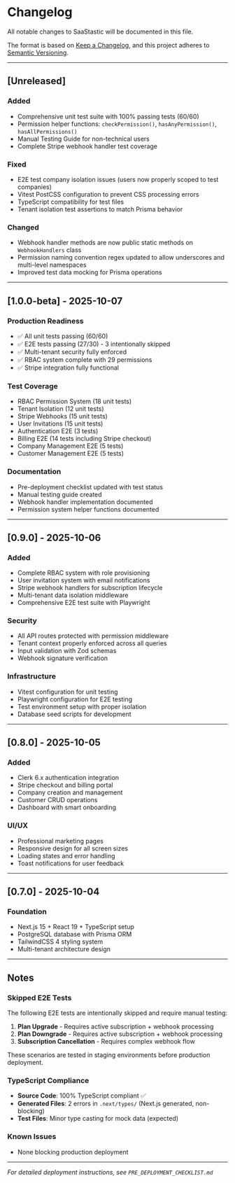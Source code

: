 # Changelog

All notable changes to SaaStastic will be documented in this file.

The format is based on [Keep a Changelog](https://keepachangelog.com/en/1.0.0/),
and this project adheres to [Semantic Versioning](https://semver.org/spec/v2.0.0.html).

---

## [Unreleased]

### Added
- Comprehensive unit test suite with 100% passing tests (60/60)
- Permission helper functions: `checkPermission()`, `hasAnyPermission()`, `hasAllPermissions()`
- Manual Testing Guide for non-technical users
- Complete Stripe webhook handler test coverage

### Fixed
- E2E test company isolation issues (users now properly scoped to test companies)
- Vitest PostCSS configuration to prevent CSS processing errors
- TypeScript compatibility for test files
- Tenant isolation test assertions to match Prisma behavior

### Changed
- Webhook handler methods are now public static methods on `WebhookHandlers` class
- Permission naming convention regex updated to allow underscores and multi-level namespaces
- Improved test data mocking for Prisma operations

---

## [1.0.0-beta] - 2025-10-07

### Production Readiness
- ✅ All unit tests passing (60/60)
- ✅ E2E tests passing (27/30) - 3 intentionally skipped
- ✅ Multi-tenant security fully enforced
- ✅ RBAC system complete with 29 permissions
- ✅ Stripe integration fully functional

### Test Coverage
- RBAC Permission System (18 unit tests)
- Tenant Isolation (12 unit tests)
- Stripe Webhooks (15 unit tests)
- User Invitations (15 unit tests)
- Authentication E2E (3 tests)
- Billing E2E (14 tests including Stripe checkout)
- Company Management E2E (5 tests)
- Customer Management E2E (5 tests)

### Documentation
- Pre-deployment checklist updated with test status
- Manual testing guide created
- Webhook handler implementation documented
- Permission system helper functions documented

---

## [0.9.0] - 2025-10-06

### Added
- Complete RBAC system with role provisioning
- User invitation system with email notifications
- Stripe webhook handlers for subscription lifecycle
- Multi-tenant data isolation middleware
- Comprehensive E2E test suite with Playwright

### Security
- All API routes protected with permission middleware
- Tenant context properly enforced across all queries
- Input validation with Zod schemas
- Webhook signature verification

### Infrastructure
- Vitest configuration for unit testing
- Playwright configuration for E2E testing
- Test environment setup with proper isolation
- Database seed scripts for development

---

## [0.8.0] - 2025-10-05

### Added
- Clerk 6.x authentication integration
- Stripe checkout and billing portal
- Company creation and management
- Customer CRUD operations
- Dashboard with smart onboarding

### UI/UX
- Professional marketing pages
- Responsive design for all screen sizes
- Loading states and error handling
- Toast notifications for user feedback

---

## [0.7.0] - 2025-10-04

### Foundation
- Next.js 15 + React 19 + TypeScript setup
- PostgreSQL database with Prisma ORM
- TailwindCSS 4 styling system
- Multi-tenant architecture design

---

## Notes

### Skipped E2E Tests
The following E2E tests are intentionally skipped and require manual testing:
1. **Plan Upgrade** - Requires active subscription + webhook processing
2. **Plan Downgrade** - Requires active subscription + webhook processing  
3. **Subscription Cancellation** - Requires complex webhook flow

These scenarios are tested in staging environments before production deployment.

### TypeScript Compliance
- **Source Code**: 100% TypeScript compliant ✅
- **Generated Files**: 2 errors in `.next/types/` (Next.js generated, non-blocking)
- **Test Files**: Minor type casting for mock data (expected)

### Known Issues
- None blocking production deployment

---

*For detailed deployment instructions, see `PRE_DEPLOYMENT_CHECKLIST.md`*
